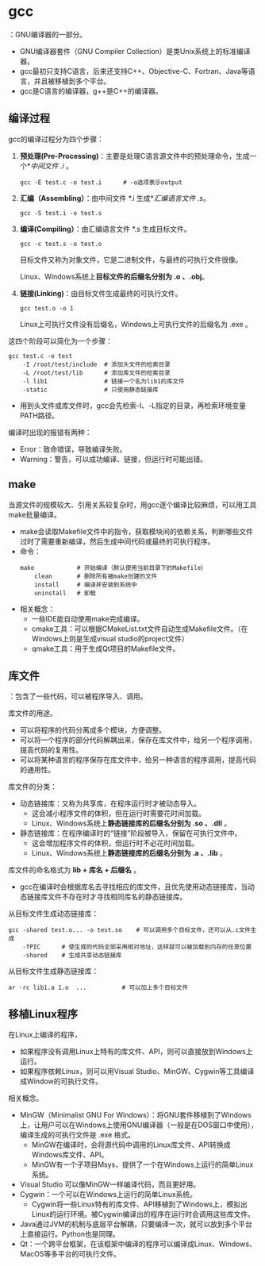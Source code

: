 # gcc

：GNU编译器的一部分。
- GNU编译器套件（GNU Compiler Collection）是类Unix系统上的标准编译器。
- gcc最初只支持C语言，后来还支持C++、Objective-C、Fortran、Java等语言，并且被移植到多个平台。
- gcc是C语言的编译器，g++是C++的编译器。

## 编译过程

gcc的编译过程分为四个步骤：

1. **预处理(Pre-Processing)**：主要是处理C语言源文件中的预处理命令，生成一个**中间文件 *.i** 。

	```
	gcc -E test.c -o test.i      # -o选项表示output
	```

2. **汇编（Assembling）**：由中间文件 *.i 生成**汇编语言文件 *.s**。

	```
	gcc -S test.i -o test.s
	```

3. **编译(Compiling）**：由汇编语言文件 *.s 生成目标文件。
	```
	gcc -c test.s -o test.o
	```
	目标文件又称为对象文件，它是二进制文件，与最终的可执行文件很像。

	Linux、Windows系统上**目标文件的后缀名分别为 .o 、.obj**。

4. **链接(Linking)**：由目标文件生成最终的可执行文件。
	```
	gcc test.o -o 1
	```
	Linux上可执行文件没有后缀名，Windows上可执行文件的后缀名为 .exe 。

这四个阶段可以简化为一个步骤：
```shell
gcc test.c -o test
	-I /root/test/include  # 添加头文件的检索目录
	-L /root/test/lib      # 添加库文件的检索目录
	-l lib1                # 链接一个名为lib1的库文件
	-static                # 只使用静态链接库
```
- 用到头文件或库文件时，gcc会先检索-I、-L指定的目录，再检索环境变量PATH路径。

编译时出现的报错有两种：
- Error：致命错误，导致编译失败。
- Warning：警告，可以成功编译、链接，但运行时可能出错。

## make

当源文件的规模较大、引用关系较复杂时，用gcc逐个编译比较麻烦，可以用工具make批量编译。
- make会读取Makefile文件中的指令，获取模块间的依赖关系，判断哪些文件过时了需要重新编译，然后生成中间代码或最终的可执行程序。
- 命令：
	```shell
	make			# 开始编译（默认使用当前目录下的Makefile）
		clean  		# 删除所有被make创建的文件
		install		# 编译并安装到系统中
		uninstall 	# 卸载
	```
- 相关概念：
	- 一些IDE能自动使用make完成编译。
	- cmake工具：可以根据CMakeList.txt文件自动生成Makefile文件。（在Windows上则是生成visual studio的project文件）
	- qmake工具：用于生成Qt项目的Makefile文件。

## 库文件

：包含了一些代码，可以被程序导入、调用。

库文件的用途。
- 可以将程序的代码分离成多个模块，方便调整。
- 可以将一个程序的部分代码解耦出来，保存在库文件中，给另一个程序调用，提高代码的复用性。
- 可以将某种语言的程序保存在库文件中，给另一种语言的程序调用，提高代码的通用性。

库文件的分类：
- 动态链接库：又称为共享库，在程序运行时才被动态导入。
  - 这会减小程序文件的体积，但在运行时需要花时间加载。
  - Linux、Windows系统上**静态链接库的后缀名分别为 .so 、.dll** 。
- 静态链接库：在程序编译时的“链接”阶段被导入，保留在可执行文件中。
  - 这会增加程序文件的体积，但运行时不必花时间加载。
  - Linux、Windows系统上**静态链接库的后缀名分别为 .a 、.lib** 。

库文件的命名格式为 **lib + 库名 + 后缀名** 。
- gcc在编译时会根据库名去寻找相应的库文件，且优先使用动态链接库，当动态链接库文件不存在时才寻找相同库名的静态链接库。

从目标文件生成动态链接库：
```shell
gcc -shared test.o... -o test.so    # 可以调用多个目标文件，还可以从.c文件生成
	-fPIC      # 使生成的代码全部采用相对地址，这样就可以被加载到内存的任意位置
	-shared    # 生成共享动态链接库
```

从目标文件生成静态链接库：
```shell
ar -rc lib1.a 1.o  ...          # 可以加上多个目标文件
```

## 移植Linux程序

在Linux上编译的程序，
- 如果程序没有调用Linux上特有的库文件、API，则可以直接放到Windows上运行。
- 如果程序依赖Linux，则可以用Visual Studio、MinGW、Cygwin等工具编译成Window的可执行文件。

相关概念。
- MinGW（Minimalist GNU For Windows）：将GNU套件移植到了Windows上，让用户可以在Windows上使用GNU编译器（一般是在DOS窗口中使用），编译生成的可执行文件是 .exe 格式。
  - MinGW在编译时，会将源代码中调用的Linux库文件、API转换成Windows库文件、API。
  - MinGW有一个子项目Msys，提供了一个在Windows上运行的简单Linux系统。
- Visual Studio 可以像MinGW一样编译代码，而且更好用。
- Cygwin：一个可以在Windows上运行的简单Linux系统。
  - Cygwin将一些Linux特有的库文件、API移植到了Windows上，模拟出Linux的运行环境。被Cygwin编译出的程序在运行时会调用这些库文件。
- Java通过JVM的机制与底层平台解耦，只要编译一次，就可以放到多个平台上直接运行。Python也是同理。
- Qt：一个跨平台框架，在该框架中编译的程序可以编译成Linux、Windows、MacOS等多平台的可执行文件。
